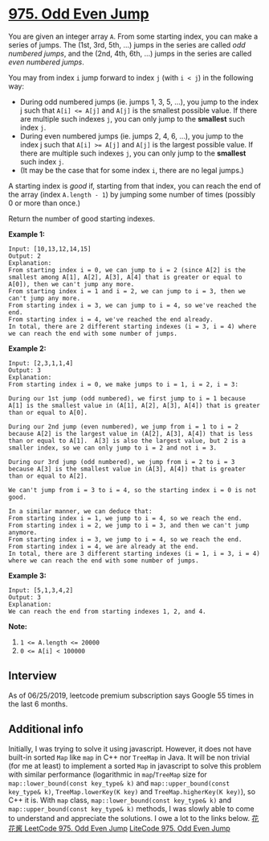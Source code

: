 # [975. Odd Even Jump](https://leetcode.com/problems/odd-even-jump/)

You are given an integer array `A`.  From some starting index, you can make a series of jumps.  The (1st, 3rd, 5th, ...) jumps in the series are called _odd numbered jumps_, and the (2nd, 4th, 6th, ...) jumps in the series are called _even numbered jumps_.

You may from index `i` jump forward to index `j` (with `i < j`) in the following way:

* During odd numbered jumps (ie. jumps 1, 3, 5, ...), you jump to the index j such that `A[i] <= A[j]` and `A[j]` is the smallest possible value.  If there are multiple such indexes `j`, you can only jump to the **smallest** such index `j`.
* During even numbered jumps (ie. jumps 2, 4, 6, ...), you jump to the index j such that `A[i] >= A[j]` and `A[j]` is the largest possible value.  If there are multiple such indexes `j`, you can only jump to the **smallest** such index `j`.
* (It may be the case that for some index `i`, there are no legal jumps.)

A starting index is _good_ if, starting from that index, you can reach the end of the array (index `A.length - 1`) by jumping some number of times (possibly 0 or more than once.)

Return the number of good starting indexes.

**Example 1:**
```
Input: [10,13,12,14,15]
Output: 2
Explanation:
From starting index i = 0, we can jump to i = 2 (since A[2] is the smallest among A[1], A[2], A[3], A[4] that is greater or equal to A[0]), then we can't jump any more.
From starting index i = 1 and i = 2, we can jump to i = 3, then we can't jump any more.
From starting index i = 3, we can jump to i = 4, so we've reached the end.
From starting index i = 4, we've reached the end already.
In total, there are 2 different starting indexes (i = 3, i = 4) where we can reach the end with some number of jumps.
```
**Example 2:**
```
Input: [2,3,1,1,4]
Output: 3
Explanation:
From starting index i = 0, we make jumps to i = 1, i = 2, i = 3:

During our 1st jump (odd numbered), we first jump to i = 1 because A[1] is the smallest value in (A[1], A[2], A[3], A[4]) that is greater than or equal to A[0].

During our 2nd jump (even numbered), we jump from i = 1 to i = 2 because A[2] is the largest value in (A[2], A[3], A[4]) that is less than or equal to A[1].  A[3] is also the largest value, but 2 is a smaller index, so we can only jump to i = 2 and not i = 3.

During our 3rd jump (odd numbered), we jump from i = 2 to i = 3 because A[3] is the smallest value in (A[3], A[4]) that is greater than or equal to A[2].

We can't jump from i = 3 to i = 4, so the starting index i = 0 is not good.

In a similar manner, we can deduce that:
From starting index i = 1, we jump to i = 4, so we reach the end.
From starting index i = 2, we jump to i = 3, and then we can't jump anymore.
From starting index i = 3, we jump to i = 4, so we reach the end.
From starting index i = 4, we are already at the end.
In total, there are 3 different starting indexes (i = 1, i = 3, i = 4) where we can reach the end with some number of jumps.
```
**Example 3:**
```
Input: [5,1,3,4,2]
Output: 3
Explanation:
We can reach the end from starting indexes 1, 2, and 4.
```
**Note:**
1. `1 <= A.length <= 20000`
2. `0 <= A[i] < 100000`

## Interview
As of 06/25/2019, leetcode premium subscription says Google 55 times in the last 6 months.

## Additional info
Initially, I was trying to solve it using javascript. However, it does not have built-in sorted `Map` like `map` in C++ nor `TreeMap` in Java. It will be non trivial (for me at least) to implement a sorted `Map` in javascript to solve this problem with similar performance (logarithmic in `map`/`TreeMap` size for `map::lower_bound(const key_type& k)` and `map::upper_bound(const key_type& k)`, `TreeMap.lowerKey(K key)` and `TreeMap.higherKey(K key)`), so C++ it is.
With `map` class, `map::lower_bound(const key_type& k)` and `map::upper_bound(const key_type& k)` methods, I was slowly able to come to understand and appreciate the solutions. I owe a lot to the links below.
[花花酱 LeetCode 975. Odd Even Jump](https://zxi.mytechroad.com/blog/dynamic-programming/leetcode-975-odd-even-jump/)
[LiteCode 975. Odd Even Jump](https://leetcode.com/articles/odd-even-jump/)
